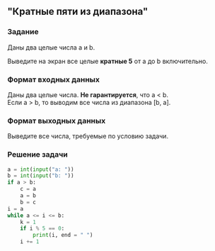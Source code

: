 ## "Кратные пяти из диапазона"

### Задание

Даны два целые числа a и b.

Выведите на экран все целые **кратные 5** от a до b включительно.

### Формат входных данных

Даны два целые числа. **Не гарантируется**, что a < b. \
Если a > b, то выводим все числа из диапазона [b, a].

### Формат выходных данных

Выведите все числа, требуемые по условию задачи.

### Решение задачи

```python
a = int(input("a: "))
b = int(input("b: "))
if a > b:
    c = a
    a = b
    b = c
i = a
while a <= i <= b:
    k = 1
    if i % 5 == 0:
        print(i, end = " ")
    i += 1
```
